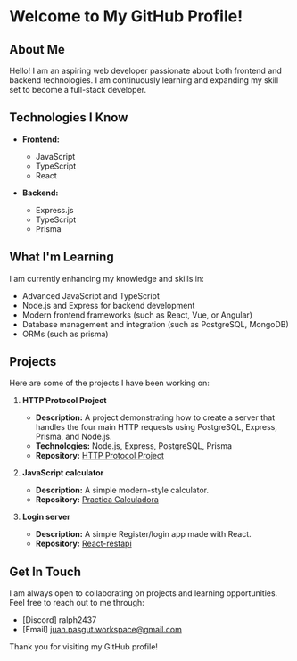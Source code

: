 # Welcome to My GitHub Profile!

## About Me
Hello! I am an aspiring web developer passionate about both frontend and backend technologies. I am continuously learning and expanding my skill set to become a full-stack developer.

## Technologies I Know
- **Frontend:**
  - JavaScript
  - TypeScript
  - React

- **Backend:**
  - Express.js
  - TypeScript
  - Prisma

## What I'm Learning
I am currently enhancing my knowledge and skills in:
- Advanced JavaScript and TypeScript
- Node.js and Express for backend development
- Modern frontend frameworks (such as React, Vue, or Angular)
- Database management and integration (such as PostgreSQL, MongoDB)
- ORMs (such as prisma)

## Projects
Here are some of the projects I have been working on:

1. **HTTP Protocol Project**
   - **Description:** A project demonstrating how to create a server that handles the four main HTTP requests using PostgreSQL, Express, Prisma, and Node.js.
   - **Technologies:** Node.js, Express, PostgreSQL, Prisma
   - **Repository:** [HTTP Protocol Project](https://github.com/juannpg/http-protocol-server)

2. **JavaScript calculator**
   - **Description:** A simple modern-style calculator.
   - **Repository:** [Practica Calculadora](https://github.com/juannpg/practica-calculadora)
   
3. **Login server**
   - **Description:** A simple Register/login app made with React.
   - **Repository:** [React-restapi](https://github.com/juannpg/react-restapi)

## Get In Touch
I am always open to collaborating on projects and learning opportunities. Feel free to reach out to me through:
- [Discord] ralph2437
- [Email] juan.pasgut.workspace@gmail.com

Thank you for visiting my GitHub profile!
